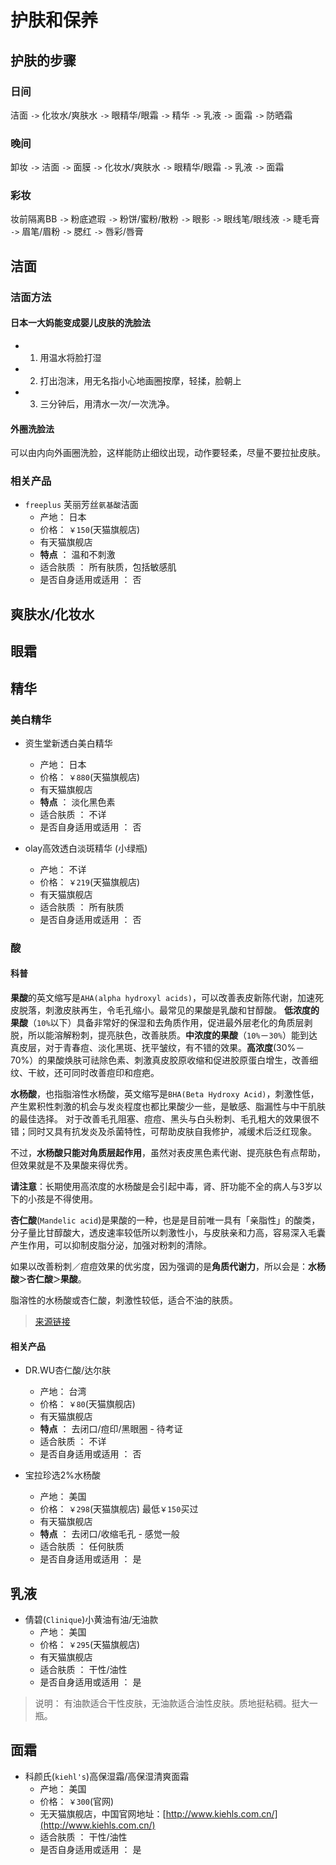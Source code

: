 # 护肤和保养

## 护肤的步骤

### 日间

洁面 `->` 化妆水/爽肤水 `->` 眼精华/眼霜 `->` 精华 `->` 乳液 `->` 面霜 `->` 防晒霜

### 晚间

卸妆 `->` 洁面 `->` 面膜 `->` 化妆水/爽肤水 `->` 眼精华/眼霜 `->` 乳液 `->` 面霜

### 彩妆

妆前隔离BB `->` 粉底遮瑕 `->` 粉饼/蜜粉/散粉 `->` 眼影 `->` 眼线笔/眼线液 `->` 睫毛膏 `->` 眉笔/眉粉 `->` 腮红 `->` 唇彩/唇膏

## 洁面

### 洁面方法

#### 日本一大妈能变成婴儿皮肤的洗脸法

+ 1. 用温水将脸打湿
+ 2. 打出泡沫，用无名指小心地画圈按摩，轻揉，脸朝上
+ 3. 三分钟后，用清水一次/一次洗净。

#### 外圈洗脸法

可以由内向外画圈洗脸，这样能防止细纹出现，动作要轻柔，尽量不要拉扯皮肤。

### 相关产品

+ `freeplus` 芙丽芳丝`氨基酸`洁面
  + 产地： 日本
  + 价格： `￥150`(天猫旗舰店)
  + 有天猫旗舰店
  + **特点** ： 温和不刺激
  + 适合肤质 ： 所有肤质，包括敏感肌
  + 是否自身适用或适用 ： 否


## 爽肤水/化妆水

## 眼霜

## 精华

### 美白精华

+ 资生堂新透白美白精华
  + 产地： 日本
  + 价格： `￥880`(天猫旗舰店)
  + 有天猫旗舰店
  + **特点** ： 淡化黑色素
  + 适合肤质 ： 不详
  + 是否自身适用或适用 ： 否

+ olay高效透白淡斑精华 (小绿瓶)
  + 产地： 不详
  + 价格： `￥219`(天猫旗舰店)
  + 有天猫旗舰店
  + 适合肤质 ： 所有肤质
  + 是否自身适用或适用 ： 否

### 酸

#### 科普

**果酸**的英文缩写是`AHA(alpha hydroxyl acids)`，可以改善表皮新陈代谢，加速死皮脱落，刺激皮肤再生，令毛孔缩小。最常见的果酸是乳酸和甘醇酸。
**低浓度的果酸**（`10%`以下）具备非常好的保湿和去角质作用，促进最外层老化的角质层剥脱，所以能溶解粉刺，提亮肤色，改善肤质。**中浓度的果酸**（`10%`－`30%`）能到达真皮层，对于青春痘、淡化黑斑、抚平皱纹，有不错的效果。**高浓度**(30%－70%）的果酸焕肤可祛除色素、刺激真皮胶原收缩和促进胶原蛋白增生，改善细纹、干紋，还可同时改善痘印和痘疤。

**水杨酸**，也指脂溶性水杨酸，英文缩写是`BHA(Beta Hydroxy Acid)`，刺激性低，产生累积性刺激的机会与发炎程度也都比果酸少一些，是敏感、脂漏性与中干肌肤的最佳选择。
对于改善毛孔阻塞、痘痘、黑头与白头粉刺、毛孔粗大的效果很不错；同时又具有抗发炎及杀菌特性，可帮助皮肤自我修护，减缓术后泛红现象。

不过，**水杨酸只能对角质层起作用**，虽然对表皮黑色素代谢、提亮肤色有点帮助，但效果就是不及果酸来得优秀。

**请注意**：长期使用高浓度的水杨酸是会引起中毒，肾、肝功能不全的病人与3岁以下的小孩是不得使用。

**杏仁酸**(`Mandelic acid`)是果酸的一种，也是是目前唯一具有「亲脂性」的酸类，分子量比甘醇酸大，透皮速率较低所以刺激性小，与皮肤亲和力高，容易深入毛囊产生作用，可以抑制皮脂分泌，加强对粉刺的清除。

如果以改善粉刺／痘痘效果的优劣度，因为强调的是**角质代谢力**，所以会是：**水杨酸`＞`杏仁酸`＞`果酸**。

脂溶性的水杨酸或杏仁酸，刺激性较低，适合不油的肤质。

> [来源链接](http://weibo.com/ttarticle/p/show?id=2309404064938598498060)

#### 相关产品

+ DR.WU杏仁酸/达尔肤
  + 产地： 台湾
  + 价格： `￥80`(天猫旗舰店)
  + 有天猫旗舰店
  + **特点** ： 去闭口/痘印/黑眼圈 - 待考证
  + 适合肤质 ： 不详
  + 是否自身适用或适用 ： 否

+ 宝拉珍选2%水杨酸
  + 产地： 美国
  + 价格： `￥298`(天猫旗舰店) 最低`￥150`买过
  + 有天猫旗舰店
  + **特点** ： 去闭口/收缩毛孔 - 感觉一般
  + 适合肤质 ： 任何肤质
  + 是否自身适用或适用 ： 是


## 乳液

+ 倩碧(`Clinique`)小黄油有油/无油款
  + 产地： 美国
  + 价格： `￥295`(天猫旗舰店) 
  + 有天猫旗舰店
  + 适合肤质 ： 干性/油性
  + 是否自身适用或适用 ： 是 

> 说明： 有油款适合干性皮肤，无油款适合油性皮肤。质地挺粘稠。挺大一瓶。


## 面霜

+ 科颜氏(`kiehl's`)高保湿霜/高保湿清爽面霜
  + 产地： 美国
  + 价格： `￥300`(官网) 
  + 无天猫旗舰店，中国官网地址：[http://www.kiehls.com.cn/](http://www.kiehls.com.cn/)
  + 适合肤质 ： 干性/油性
  + 是否自身适用或适用 ： 是 